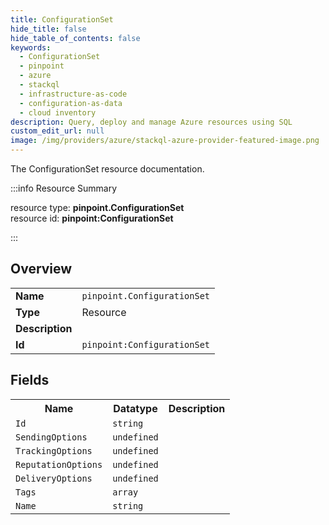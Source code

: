 ```yaml
---
title: ConfigurationSet
hide_title: false
hide_table_of_contents: false
keywords:
  - ConfigurationSet
  - pinpoint
  - azure
  - stackql
  - infrastructure-as-code
  - configuration-as-data
  - cloud inventory
description: Query, deploy and manage Azure resources using SQL
custom_edit_url: null
image: /img/providers/azure/stackql-azure-provider-featured-image.png
---
```

The ConfigurationSet resource documentation.

:::info Resource Summary

<div class="row">
<div class="providerDocColumn">
<span>resource type:&nbsp;<b>pinpoint.ConfigurationSet</b></span><br />
<span>resource id:&nbsp;<b>pinpoint:ConfigurationSet</b></span><br />
</div>
</div>

:::

## Overview
<table><tbody>
<tr><td><b>Name</b></td><td><code>pinpoint.ConfigurationSet</code></td></tr>
<tr><td><b>Type</b></td><td>Resource</td></tr>
<tr><td><b>Description</b></td><td></td></tr>
<tr><td><b>Id</b></td><td><code>pinpoint:ConfigurationSet</code></td></tr>
</tbody></table>

## Fields
<table><tbody>
<tr><th>Name</th><th>Datatype</th><th>Description</th></tr>
<tr><td><code>Id</code></td><td><code>string</code></td><td></td></tr><tr><td><code>SendingOptions</code></td><td><code>undefined</code></td><td></td></tr><tr><td><code>TrackingOptions</code></td><td><code>undefined</code></td><td></td></tr><tr><td><code>ReputationOptions</code></td><td><code>undefined</code></td><td></td></tr><tr><td><code>DeliveryOptions</code></td><td><code>undefined</code></td><td></td></tr><tr><td><code>Tags</code></td><td><code>array</code></td><td></td></tr><tr><td><code>Name</code></td><td><code>string</code></td><td></td></tr>
</tbody></table>